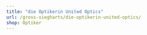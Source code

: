 ```yaml
---
title: "die Optikerin United Optics"
url: /gross-siegharts/die-optikerin-united-optics/
shop: Optiker
---
```

